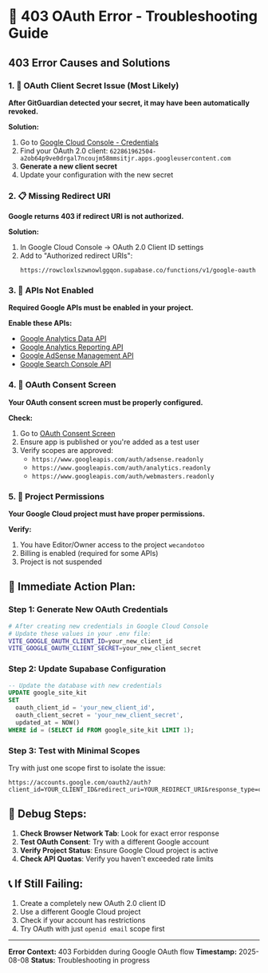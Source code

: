 # 🚨 403 OAuth Error - Troubleshooting Guide

## 403 Error Causes and Solutions

### 1. 🔑 **OAuth Client Secret Issue (Most Likely)**
**After GitGuardian detected your secret, it may have been automatically revoked.**

**Solution:**
1. Go to [Google Cloud Console - Credentials](https://console.cloud.google.com/apis/credentials)
2. Find your OAuth 2.0 client: `622861962504-a2ob64p9ve0drgal7ncoujm58mmsitjr.apps.googleusercontent.com`
3. **Generate a new client secret**
4. Update your configuration with the new secret

### 2. 📋 **Missing Redirect URI**
**Google returns 403 if redirect URI is not authorized.**

**Solution:**
1. In Google Cloud Console → OAuth 2.0 Client ID settings
2. Add to "Authorized redirect URIs":
   ```
   https://rowcloxlszwnowlggqon.supabase.co/functions/v1/google-oauth
   ```

### 3. 🔌 **APIs Not Enabled**
**Required Google APIs must be enabled in your project.**

**Enable these APIs:**
- [Google Analytics Data API](https://console.cloud.google.com/apis/library/analyticsdata.googleapis.com)
- [Google Analytics Reporting API](https://console.cloud.google.com/apis/library/analyticsreporting.googleapis.com)
- [Google AdSense Management API](https://console.cloud.google.com/apis/library/adsense.googleapis.com)
- [Google Search Console API](https://console.cloud.google.com/apis/library/searchconsole.googleapis.com)

### 4. 👤 **OAuth Consent Screen**
**Your OAuth consent screen must be properly configured.**

**Check:**
1. Go to [OAuth Consent Screen](https://console.cloud.google.com/apis/credentials/consent)
2. Ensure app is published or you're added as a test user
3. Verify scopes are approved:
   - `https://www.googleapis.com/auth/adsense.readonly`
   - `https://www.googleapis.com/auth/analytics.readonly`
   - `https://www.googleapis.com/auth/webmasters.readonly`

### 5. 🏢 **Project Permissions**
**Your Google Cloud project must have proper permissions.**

**Verify:**
1. You have Editor/Owner access to the project `wecandotoo`
2. Billing is enabled (required for some APIs)
3. Project is not suspended

## 🔧 **Immediate Action Plan:**

### Step 1: Generate New OAuth Credentials
```bash
# After creating new credentials in Google Cloud Console
# Update these values in your .env file:
VITE_GOOGLE_OAUTH_CLIENT_ID=your_new_client_id
VITE_GOOGLE_OAUTH_CLIENT_SECRET=your_new_client_secret
```

### Step 2: Update Supabase Configuration
```sql
-- Update the database with new credentials
UPDATE google_site_kit 
SET 
  oauth_client_id = 'your_new_client_id',
  oauth_client_secret = 'your_new_client_secret',
  updated_at = NOW()
WHERE id = (SELECT id FROM google_site_kit LIMIT 1);
```

### Step 3: Test with Minimal Scopes
Try with just one scope first to isolate the issue:
```
https://accounts.google.com/oauth2/auth?client_id=YOUR_CLIENT_ID&redirect_uri=YOUR_REDIRECT_URI&response_type=code&scope=openid%20email&access_type=offline&prompt=consent
```

## 🐛 **Debug Steps:**

1. **Check Browser Network Tab**: Look for exact error response
2. **Test OAuth Consent**: Try with a different Google account
3. **Verify Project Status**: Ensure Google Cloud project is active
4. **Check API Quotas**: Verify you haven't exceeded rate limits

## 📞 **If Still Failing:**

1. Create a completely new OAuth 2.0 client ID
2. Use a different Google Cloud project
3. Check if your account has restrictions
4. Try OAuth with just `openid email` scope first

---
**Error Context:** 403 Forbidden during Google OAuth flow
**Timestamp:** 2025-08-08
**Status:** Troubleshooting in progress
